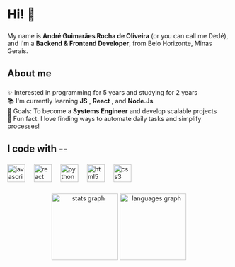<h1 align="left">Hi! 👋</h1>

###

<p align="left">My name is <b>André Guimarães Rocha de Oliveira</b> (or you can call me Dedé), and I'm a <b>Backend & Frontend Developer</b>, from  Belo Horizonte, Minas Gerais.</p>

###

<h2 align="left">About me</h2>

###

<p align="left">✨ Interested in programming for 5 years and studying for 2 years<br>📚 I'm currently learning <b>JS</b> , <b>React</b> , and <b>Node.Js</b><br>🎯 Goals: To become a <b>Systems Engineer</b> and develop scalable projects<br>🎲 Fun fact: I love finding ways to automate daily tasks and simplify processes!</p>

###

<h2 align="left">I code with --</h2>

###

<div align="left">
  <img src="https://cdn.jsdelivr.net/gh/devicons/devicon/icons/javascript/javascript-original.svg" height="40" alt="javascript logo" />
  <img width="12" />
  <img src="https://cdn.jsdelivr.net/gh/devicons/devicon/icons/react/react-original.svg" height="40" alt="react logo" />
  <img width="12" />
  <img src="https://cdn.jsdelivr.net/gh/devicons/devicon/icons/python/python-original.svg" height="40" alt="python logo" />
  <img width="12" />
  <img src="https://cdn.jsdelivr.net/gh/devicons/devicon/icons/html5/html5-original.svg" height="40" alt="html5 logo" />
  <img width="12" />
  <img src="https://cdn.jsdelivr.net/gh/devicons/devicon/icons/css3/css3-original.svg" height="40" alt="css3 logo" />
</div>

###

<div align="center">
  <img src="https://github-readme-stats.vercel.app/api?username=Dezin22&hide_title=false&hide_rank=false&show_icons=true&include_all_commits=true&count_private=true&disable_animations=false&theme=dracula&locale=en&hide_border=false&order=1" height="150" alt="stats graph" />
  <img src="https://github-readme-stats.vercel.app/api/top-langs?username=Dezin22&locale=en&hide_title=false&layout=compact&card_width=320&langs_count=5&theme=dracula&hide_border=false&order=2" height="150" alt="languages graph" />
</div>


